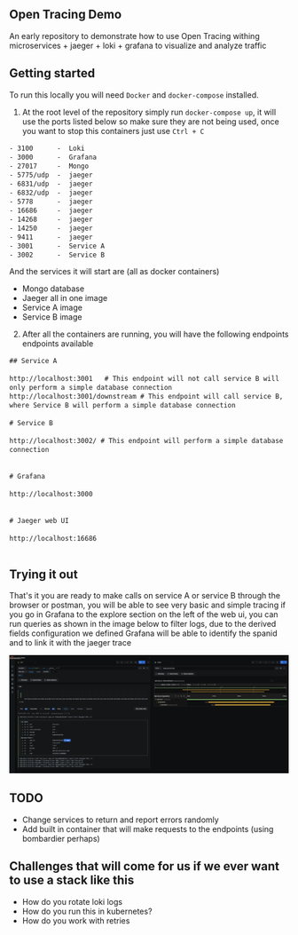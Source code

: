 ## Open Tracing Demo

An early repository to demonstrate how to use Open Tracing withing microservices + jaeger + loki + grafana to visualize and analyze traffic

## Getting started

To run this locally you will need `Docker` and `docker-compose` installed.

1. At the root level of the repository simply run `docker-compose up`, it will use the ports listed below so make sure they are not being used, once you want to stop this containers just use `Ctrl + C`

```
- 3100      -  Loki
- 3000      -  Grafana
- 27017     -  Mongo
- 5775/udp  -  jaeger
- 6831/udp  -  jaeger
- 6832/udp  -  jaeger
- 5778      -  jaeger
- 16686     -  jaeger
- 14268     -  jaeger
- 14250     -  jaeger
- 9411      -  jaeger
- 3001      -  Service A
- 3002      -  Service B
```

And the services it will start are (all as docker containers)

- Mongo database
- Jaeger all in one image
- Service A image
- Service B image

2. After all the containers are running, you will have the following endpoints endpoints available

```shell
## Service A

http://localhost:3001   # This endpoint will not call service B will only perform a simple database connection
http://localhost:3001/downstream # This endpoint will call service B, where Service B will perform a simple database connection

# Service B

http://localhost:3002/ # This endpoint will perform a simple database connection


# Grafana

http://localhost:3000


# Jaeger web UI

http://localhost:16686


```

## Trying it out

That's it you are ready to make calls on service A or service B through the browser or postman, you will be able to see very basic and simple tracing if you go in Grafana to the explore section on the left of the web ui, you can run queries as shown in the image below to filter logs, due to the derived fields configuration we defined Grafana will be able to identify the spanid and to link it with the jaeger trace

![query](./images/query.png)

## TODO

- Change services to return and report errors randomly
- Add built in container that will make requests to the endpoints (using bombardier perhaps)

## Challenges that will come for us if we ever want to use a stack like this

- How do you rotate loki logs
- How do you run this in kubernetes?
- How do you work with retries
